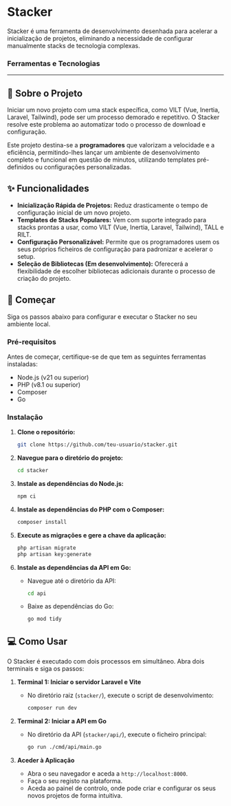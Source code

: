# Stacker

Stacker é uma ferramenta de desenvolvimento desenhada para acelerar a inicialização de projetos, eliminando a necessidade de configurar manualmente stacks de tecnologia complexas.

### Ferramentas e Tecnologias

-----

## 🎯 Sobre o Projeto

Iniciar um novo projeto com uma stack específica, como VILT (Vue, Inertia, Laravel, Tailwind), pode ser um processo demorado e repetitivo. O Stacker resolve este problema ao automatizar todo o processo de download e configuração.

Este projeto destina-se a **programadores** que valorizam a velocidade e a eficiência, permitindo-lhes lançar um ambiente de desenvolvimento completo e funcional em questão de minutos, utilizando templates pré-definidos ou configurações personalizadas.

## ✨ Funcionalidades

  * **Inicialização Rápida de Projetos:** Reduz drasticamente o tempo de configuração inicial de um novo projeto.
  * **Templates de Stacks Populares:** Vem com suporte integrado para stacks prontas a usar, como VILT (Vue, Inertia, Laravel, Tailwind), TALL e RILT.
  * **Configuração Personalizável:** Permite que os programadores usem os seus próprios ficheiros de configuração para padronizar e acelerar o setup.
  * **Seleção de Bibliotecas (Em desenvolvimento):** Oferecerá a flexibilidade de escolher bibliotecas adicionais durante o processo de criação do projeto.

## 🚀 Começar

Siga os passos abaixo para configurar e executar o Stacker no seu ambiente local.

### Pré-requisitos

Antes de começar, certifique-se de que tem as seguintes ferramentas instaladas:

  * Node.js (v21 ou superior)
  * PHP (v8.1 ou superior)
  * Composer
  * Go

### Instalação

1.  **Clone o repositório:**

    ```sh
    git clone https://github.com/teu-usuario/stacker.git
    ```

2.  **Navegue para o diretório do projeto:**

    ```sh
    cd stacker
    ```

3.  **Instale as dependências do Node.js:**

    ```sh
    npm ci
    ```

4.  **Instale as dependências do PHP com o Composer:**

    ```sh
    composer install
    ```

5.  **Execute as migrações e gere a chave da aplicação:**

    ```sh
    php artisan migrate
    php artisan key:generate
    ```

6.  **Instale as dependências da API em Go:**

      * Navegue até o diretório da API:
        ```sh
        cd api
        ```
      * Baixe as dependências do Go:
        ```sh
        go mod tidy
        ```

## 💻 Como Usar

O Stacker é executado com dois processos em simultâneo. Abra dois terminais e siga os passos:

1.  **Terminal 1: Iniciar o servidor Laravel e Vite**

      * No diretório raiz (`stacker/`), execute o script de desenvolvimento:
        ```sh
        composer run dev
        ```

2.  **Terminal 2: Iniciar a API em Go**

      * No diretório da API (`stacker/api/`), execute o ficheiro principal:
        ```sh
        go run ./cmd/api/main.go
        ```

3.  **Aceder à Aplicação**

      * Abra o seu navegador e aceda a `http://localhost:8000`.
      * Faça o seu registo na plataforma.
      * Aceda ao painel de controlo, onde pode criar e configurar os seus novos projetos de forma intuitiva.

